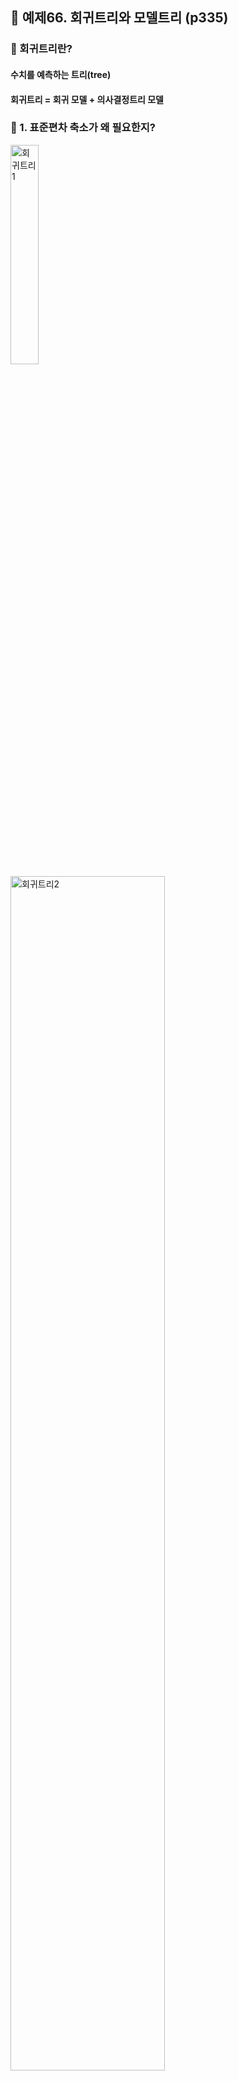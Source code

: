 ## 🎯 예제66. 회귀트리와 모델트리 (p335)

### 📌 회귀트리란?
#### 수치를 예측하는 트리(tree)
#### 회귀트리 = 회귀 모델 + 의사결정트리 모델
### 📌 1. 표준편차 축소가 왜 필요한지?  


<img src="https://github.com/oracleyu01/statistics/blob/main/yys/regte1.png" alt="회귀트리1" width="30%">  
<img src="https://github.com/oracleyu01/statistics/blob/main/yys/regte2.png" alt="회귀트리2" width="70%">  
<img src="https://github.com/oracleyu01/statistics/blob/main/yys/regte3.png" alt="회귀트리3" width="70%">  
<img src="https://github.com/oracleyu01/statistics/blob/main/yys/regte4.png" alt="회귀트리4" width="70%"> 
<img src="https://github.com/oracleyu01/statistics/blob/main/yys/regte5.png" alt="회귀트리5" width="70%">
<img src="https://github.com/oracleyu01/statistics/blob/main/yys/regte6.png" alt="회귀트리6" width="70%">
<img src="https://github.com/oracleyu01/statistics/blob/main/yys/regte7.png" alt="회귀트리7" width="70%">

---

### 📌 2. 점수를 예측하는데 있어서  중요한 변수가 무엇인가?   

<img src="https://github.com/oracleyu01/statistics/blob/main/yys/regte8.png" alt="회귀트리8" width="70%">   

#### 2-1. 오라클 테이블 생성 및 데이터 삽입   

```r

-- 1. 테이블 생성
CREATE TABLE STUDY_SCORES (
    번호 NUMBER PRIMARY KEY,
    공부시간 NUMBER NOT NULL,
    공부방법 VARCHAR2(10) NOT NULL,
    점수 NUMBER NOT NULL
);

-- 2. 데이터 삽입
INSERT INTO STUDY_SCORES VALUES (1, 5, '독학', 52);
INSERT INTO STUDY_SCORES VALUES (2, 3, '학원', 57);
INSERT INTO STUDY_SCORES VALUES (3, 8, '독학', 55);
INSERT INTO STUDY_SCORES VALUES (4, 1, '학원', 59);
INSERT INTO STUDY_SCORES VALUES (5, 10, '독학', 50);
INSERT INTO STUDY_SCORES VALUES (6, 92, '학원', 94);
INSERT INTO STUDY_SCORES VALUES (7, 95, '독학', 98);
INSERT INTO STUDY_SCORES VALUES (8, 90, '학원', 96);
INSERT INTO STUDY_SCORES VALUES (9, 100, '독학', 92);
INSERT INTO STUDY_SCORES VALUES (10, 98, '학원', 99);

-- 변경사항 저장 (커밋)
COMMIT;

```
#### 2-2.전체 점수의 표준편차 계산  
#### 2-3.공부시간을 기준으로 그룹 나누기  
#### 2-4.공부방법을 기준으로 그룹 나누기   
#### 2-5.가중 평균 표준편차 계산 (공부시간 vs. 공부방법)   
#### 2-6.표준편차 축소(SDR) 계산   
#### 2-7.결론    

---


### 🎯 R을 이용한 회귀트리 모델 생성 (p339)
#### ✅ 목표: 와인의 품질(수치형 데이터)을 예측하는 회귀트리 모델 생성

#### 📌 데이터 로드   
```r  



```

#### ✅ 종속변수 정규분포 확인   
```r  


```

#### ✅ 결측치 확인
```r  


```

#### ✅ 훈련 데이터와 테스트 데이터 분리  
```r  



```

#### ✅ 회귀트리 모델 생성   
```r  



```   

#### ✅ 생성된 모델 시각화   
```r  



```

#### ✅ 테스트 데이터 예측   
```r  


```   

#### ✅ 모델 성능 평가 (상관계수 확인)   
```r  



```

[모델트리 설명 ppt ](https://github.com/oracleyu01/statistics/blob/main/yys/RegressionTree.pdf) 


#### ✅ 모델 성능 향상 (모델트리 적용)   
```r  




```

#### ✅ 랜덤 포레스트 적용  
```r  



```

#### ✅ 성능 비교
#### 회귀트리 -> 모델트리 -> 랜덤포레스트 순으로 성능 향상
#### cor 값: 0.51 -> 0.59 -> 0.74

#### ✅ MAE (Mean Absolute Error) 계산   
```r  



```   

#### ✅ 결론: 랜덤포레스트가 가장 높은 예측 성능을 보임


**문제 1**: `콘크리트 강도`를 예측하기 위해 수치 예측 모델을 생성하시오 ! 

📌 **데이터 다운로드**: [콘크리트 데이터](https://github.com/oracleyu01/statistics/blob/main/yys/concrete.csv)

✅ **R 코드**
```r

```

#### 📌 **콘크리트 데이터 설명**:
-`cement` :  시멘트  
-`slag` : 슬래그(철광석에서 철을 분리하고 남은 물질)  
-`ash` : 분(시멘트)  
-`water` : 물  
-`superplastic` : 고성능 감수제(콘크리트의 강도를 높이는 첨가제)  
-`coarseagg` : 굵은 자갈  
-`fineagg`  : 잔자갈  
-`age`  :  숙성시간  




    
✅ **문제 2**: `중고차 가격` 을 예측하는 머신러닝 모델을 생성하세요. 

📌 **데이터 다운로드**: [중고차 데이터](https://github.com/oracleyu01/statistics/blob/main/yys/usedcars.csv)

✅ **R 코드**
```r

```
